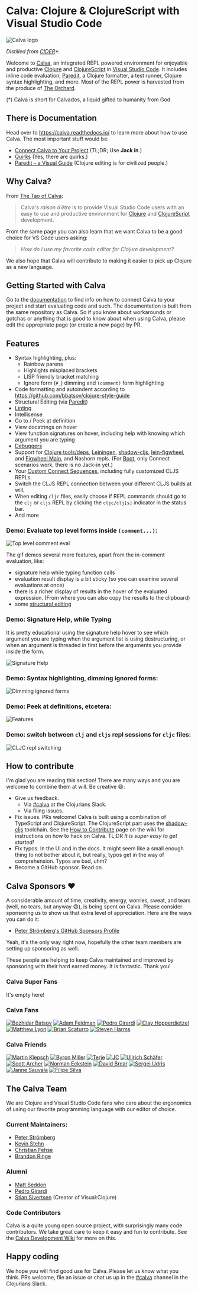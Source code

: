 # Calva: Clojure & ClojureScript with Visual Studio Code

![Calva logo](https://raw.githubusercontent.com/BetterThanTomorrow/calva/dev/assets/calva-64h.png)

_Distilled from [CIDER](https://cider.mx/)*._

Welcome to [Calva](https://marketplace.visualstudio.com/items?itemName=betterthantomorrow.calva), an integrated REPL powered environment for enjoyable and productive [Clojure](https://clojure.org) and [ClojureScript](https://clojurescript.org) in [Visual Studio Code](https://code.visualstudio.com). It includes inline code evaluation, [Paredit](https://calva.readthedocs.io/en/latest/paredit.html), a Clojure formatter, a test runner, Clojure syntax highlighting, and more. Most of the REPL power is harvested from the produce of [The Orchard](https://github.com/clojure-emacs/orchard).

(*) Calva is short for Calvados, a liquid gifted to humanity from God.

## There is Documentation

Head over to https://calva.readthedocs.io/ to learn more about how to use Calva. The most important stuff would be:

* [Connect Calva to Your Project](https://calva.readthedocs.io/en/latest/connect.html) (TL;DR; Use **Jack in**.)
* [Quirks](https://calva.readthedocs.io/en/latest/quirks.html) (Yes, there are quirks.)
* [Paredit – a Visual Guide](https://calva.readthedocs.io/en/latest/paredit.html) (Clojure editing is for civilized people.)

## Why Calva?

From [The Tao of Calva](https://github.com/BetterThanTomorrow/calva/wiki):

> Calva's _raison d´être_ is to provide Visual Studio Code users with an easy to use and productive environment for [Clojure](https://www.clojure.org) and [ClojureScript](https://clojurescript.org) development.

From the same page you can also learn that we want Calva to be a good choice for VS Code users asking:

> _How do I use my favorite code editor for Clojure development?_

We also hope that Calva will contribute to making it easier to pick up Clojure as a new language.

## Getting Started with Calva

Go to the [documentation](https://calva.readthedocs.io/) to find info on how to connect Calva to your project and start evaluating code and such. The documentation is built from the same repository as Calva. So if you know about workarounds or gotchas or anything that is good to know about when using Calva, please edit the appropriate page (or create a new page) by PR.

## Features
- Syntax highlighting, plus:
  - Rainbow parens
  - Highlights misplaced brackets
  - LISP friendly bracket matching
  - Ignore form (`#_`) dimming and `(comment)` form highlighting
- Code formatting and autoindent according to https://github.com/bbatsov/clojure-style-guide
- Structural Editing (via [Paredit](https://calva.readthedocs.io/en/latest/paredit.html))
- [Linting](https://calva.readthedocs.io/en/latest/linting.html)
- Intellisense
- Go to / Peek at definition
- View docstrings on hover
- View function signatures on hover, including help with knowing which argument you are typing
- [Debuggers](https://calva.readthedocs.io/en/latest/debugger.html)
- Support for [Clojure tools/deps](https://clojure.org/guides/deps_and_cli), [Leiningen](https://leiningen.org), [shadow-cljs](http://shadow-cljs.org), [lein-figwheel](https://github.com/bhauman/lein-figwheel), and [Figwheel Main](https://figwheel.org), and Nashorn repls. (For [Boot](https://boot-clj.com), only Connect scenarios work, there is no Jack-in yet.)
- Your [Custom Connect Sequences](https://calva.readthedocs.io/en/latest/connect-sequences.html), including fully customized CLJS REPLs.
- Switch the CLJS REPL connection between your different CLJS builds at will.
- When editing `cljc` files, easily choose if REPL commands should go to the `clj` or `cljs` REPL by clicking the `cljc/clj[s]` indicator in the status bar.
- And more

### Demo: Evaluate top level forms inside `(comment...)`:

![Top level comment eval](/assets/howto/top-level-comment-eval.gif)

The gif demos several more features, apart from the in-comment evaluation, like:

* signature help while typing function calls
* evaluation result display is a bit sticky (so you can examine several evaluations at once)
* there is a richer display of results in the hover of the evaluated expression. (From where you can also copy the results to the clipboard)
* some [structural editing](https://calva.readthedocs.io/en/latest/paredit.html)

### Demo: Signature Help, while Typing

It is pretty educational using the signature help hover to see which argument you are typing when the argument list is using destructuring, or when an argument is threaded in first before the arguments you provide inside the form.

![Signature Help](assets/howto/signature-help.gif)


### Demo: Syntax highlighting, dimming ignored forms:

![Dimming ignored forms](/assets/howto/dimming-ignores.gif)

### Demo: Peek at definitions, etcetera:

![Features](/assets/howto/features.gif)

### Demo: switch between `clj` and `cljs` repl sessions for `cljc` files:

![CLJC repl switching](/assets/howto/cljc-clj-cljs.gif)

## How to contribute

I'm glad you are reading this section! There are many ways and you are welcome to combine them at will. Be creative 😄:
* Give us feedback.
  * Via [#calva](https://clojurians.slack.com/messages/calva/) at the Clojurians Slack.
  * Via filing issues.
* Fix issues. PRs welcome! Calva is built using a combination of TypeScript and ClojureScript. The ClojureScript part uses the [shadow-cljs](http://shadow-cljs.org) toolchain. See the [How to Contribute](https://github.com/BetterThanTomorrow/calva/wiki/How-to-Contribute) page on the wiki for instructions on how to hack on Calva. TL;DR _It is super easy to get started!_
* Fix typos. In the UI and in the docs. It might seem like a small enough thing to not bother about it, but really, typos get in the way of comprehension. Typos are bad, uhm?
* Become a GitHub sponsor. Read on.

## Calva Sponsors ❤️

A considerable amount of time, creativity, energy, worries, sweat, and tears (well, no tears, but anyway 😄), is being spent on Calva. Please consider sponsoring us to show us that extra level of appreciation. Here are the ways you can do it:

* [Peter Strömberg's GitHub Sponsors Profile](https://github.com/sponsors/PEZ)

Yeah, it's the only way right now, hopefully the other team members are setting up sponsoring as well.

These people are helping to keep Calva maintained and improved by sponsoring with their hard earned money. It is fantastic. Thank you!

### Calva Super Fans

It's empty here!

### Calva Fans

[![Bozhidar Batsov](https://avatars0.githubusercontent.com/u/103882?s=32)](https://github.com/bbatsov)
[![Adam Feldman](https://avatars0.githubusercontent.com/u/133385?s=32)](https://github.com/adamfeldman)
[![Pedro Girardi](https://avatars2.githubusercontent.com/u/585191?s=30)](https://github.com/pedrorgirardi)
[![Clay Hopperdietzel](https://avatars2.githubusercontent.com/u/6115204?s=30)](https://github.com/Gnurdle)
[![Matthew Lyon](https://avatars2.githubusercontent.com/u/891?s=30)](https://github.com/mattly)
[![Brian Scaturro](https://avatars0.githubusercontent.com/u/636651?s=30)](https://github.com/brianium)
[![Steven Harms](https://avatars0.githubusercontent.com/u/95657?s=30)](https://github.com/sharms)


### Calva Friends

[![Martin Klepsch](https://avatars3.githubusercontent.com/u/97496?s=30)](https://github.com/martinklepsch)
[![Byron Miller](https://avatars1.githubusercontent.com/u/1461719?s=30)](https://github.com/supernovae)
[![Terje](https://avatars2.githubusercontent.com/u/6209?s=30)](https://github.com/terjesb)
[![JC](https://avatars0.githubusercontent.com/u/11434205?s=30)](https://github.com/dijonkitchen)
[![Ullrich Schäfer](https://avatars1.githubusercontent.com/u/13815?s=30)](https://github.com/stigi)
[![Scott Archer](https://avatars3.githubusercontent.com/u/703980?s=30)](https://github.com/scarcher2)
[![Norman Eckstein](https://avatars0.githubusercontent.com/u/3316334?s=30)](https://github.com/ITSecMedia)
[![David Brear](https://avatars0.githubusercontent.com/u/1081640?s=30)](https://github.com/DavidBrear)
[![Sergei Udris](https://avatars0.githubusercontent.com/u/19359748?s=30)](https://github.com/sergeiudris)
[![Janne Sauvala](https://avatars1.githubusercontent.com/u/4200280?s=30)](https://github.com/sauvala)
[![Filipe Silva](https://avatars1.githubusercontent.com/u/4172079?s=30)](https://github.com/filipesilva)

## The Calva Team

We are Clojure and Visual Studio Code fans who care about the ergonomics of using our favorite programming language with our editor of choice.

### Current Maintainers:

* [Peter Strömberg](https://github.com/PEZ)
* [Kevin Stehn](https://github.com/kstehn)
* [Christian Fehse](https://github.com/cfehse)
* [Brandon Ringe](https://github.com/bpringe)

### Alumni
* [Matt Seddon](https://github.com/mseddon)
* [Pedro Girardi](https://github.com/pedrorgirardi)
* [Stian Sivertsen](https://github.com/sivertsenstian) (Creator of Visual:Clojure)


### Code Contributors

Calva is a quite young open source project, with surprisingly many code contributors. We take great care to keep it easy and fun to contribute. See the [Calva Development Wiki](https://github.com/BetterThanTomorrow/calva/wiki) for more on this.

## Happy coding

We hope you will find good use for Calva. Please let us know what you think. PRs welcome, file an issue or chat us up in the [#calva](https://clojurians.slack.com/messages/calva/) channel in the Clojurians Slack.
